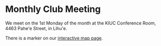 # Monthly Club Meeting

We meet on the 1st Monday of the month at the KIUC Conference Room,
4463 Pahe'e Street, in Lihu'e.

There is a marker on our <a href="{{relative to
'map.html'}}">interactive map page</a>.
